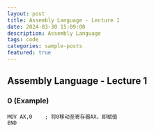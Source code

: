 ```yaml
---
layout: post
title: Assembly Language - Lecture 1
date: 2024-03-30 15:09:00
description: Assembly Language
tags: code
categories: sample-posts
featured: true
---
```




## Assembly Language - Lecture 1

### 0 (Example)

```assembly
MOV AX,0	; 将0移动至寄存器AX，即赋值
END
```

